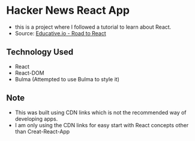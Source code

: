 # Hacker News React App 
* this is a project where I followed a tutorial to learn about React.
* Source: [Educative.io - Road to React](https://www.educative.io/courses/road-to-react-with-hooks)
  

## Technology Used
* React
* React-DOM
* Bulma (Attempted to use Bulma to style it)

## Note
* This was built using CDN links which is not the recommended way of developing apps. 
* I am only using the CDN links for easy start with React concepts other than Creat-React-App